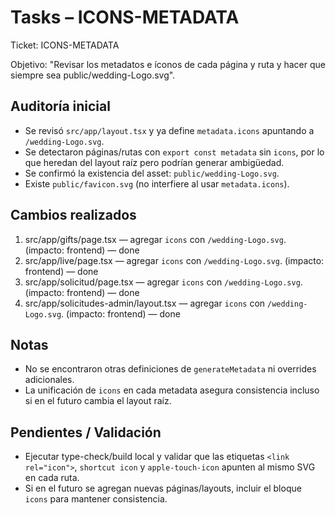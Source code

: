 # Tasks – ICONS-METADATA

Ticket: ICONS-METADATA

Objetivo: "Revisar los metadatos e íconos de cada página y ruta y hacer que siempre sea public/wedding-Logo.svg".

## Auditoría inicial
- Se revisó `src/app/layout.tsx` y ya define `metadata.icons` apuntando a `/wedding-Logo.svg`.
- Se detectaron páginas/rutas con `export const metadata` sin `icons`, por lo que heredan del layout raíz pero podrían generar ambigüedad.
- Se confirmó la existencia del asset: `public/wedding-Logo.svg`.
- Existe `public/favicon.svg` (no interfiere al usar `metadata.icons`).

## Cambios realizados
1. src/app/gifts/page.tsx — agregar `icons` con `/wedding-Logo.svg`. (impacto: frontend) — done
2. src/app/live/page.tsx — agregar `icons` con `/wedding-Logo.svg`. (impacto: frontend) — done
3. src/app/solicitud/page.tsx — agregar `icons` con `/wedding-Logo.svg`. (impacto: frontend) — done
4. src/app/solicitudes-admin/layout.tsx — agregar `icons` con `/wedding-Logo.svg`. (impacto: frontend) — done

## Notas
- No se encontraron otras definiciones de `generateMetadata` ni overrides adicionales.
- La unificación de `icons` en cada metadata asegura consistencia incluso si en el futuro cambia el layout raíz.

## Pendientes / Validación
- Ejecutar type-check/build local y validar que las etiquetas `<link rel="icon">`, `shortcut icon` y `apple-touch-icon` apunten al mismo SVG en cada ruta.
- Si en el futuro se agregan nuevas páginas/layouts, incluir el bloque `icons` para mantener consistencia.
